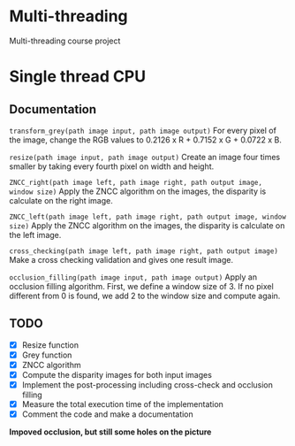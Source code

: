 # Multi-threading
Multi-threading course project

# Single thread CPU
## Documentation

```transform_grey(path image input, path image output)```
For every pixel of the image, change the RGB values to 0.2126 x R + 0.7152 x G + 0.0722 x B.

```resize(path image input, path image output)```
Create an image four times smaller by taking every fourth pixel on width and height.

```ZNCC_right(path image left, path image right, path output image, window size)```
Apply the ZNCC algorithm on the images, the disparity is calculate on the right image.

```ZNCC_left(path image left, path image right, path output image, window size)```
Apply the ZNCC algorithm on the images, the disparity is calculate on the left image.

```cross_checking(path image left, path image right, path output image)```
Make a cross checking validation and gives one result image.

```occlusion_filling(path image input, path image output)```
Apply an occlusion filling algorithm. First, we define a window size of 3. If no pixel different from 0 is found, we add 2 to the window size and compute again.


## TODO

- [x] Resize function
- [x] Grey function
- [x] ZNCC algorithm 
- [x] Compute the disparity images for both input images
- [x] Implement the post-processing including cross-check and occlusion filling
- [x] Measure the total execution time of the implementation
- [x] Comment the code and make a documentation

**Impoved occlusion, but still some holes on the picture**